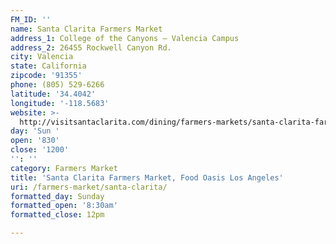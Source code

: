 ```yaml
---
FM_ID: ''
name: Santa Clarita Farmers Market
address_1: College of the Canyons – Valencia Campus
address_2: 26455 Rockwell Canyon Rd.
city: Valencia
state: California
zipcode: '91355'
phone: (805) 529-6266
latitude: '34.4042'
longitude: '-118.5683'
website: >-
  http://visitsantaclarita.com/dining/farmers-markets/santa-clarita-farmers-market/
day: 'Sun '
open: '830'
close: '1200'
'': ''
category: Farmers Market
title: 'Santa Clarita Farmers Market, Food Oasis Los Angeles'
uri: /farmers-market/santa-clarita/
formatted_day: Sunday
formatted_open: '8:30am'
formatted_close: 12pm

---
```

